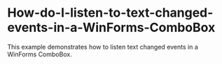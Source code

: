 # How-do-I-listen-to-text-changed-events-in-a-WinForms-ComboBox
This example demonstrates how to listen text changed events in a WinForms ComboBox.
